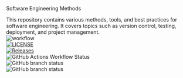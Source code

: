 Software Engineering Methods

This repository contains various methods, tools, and best practices for software engineering. It covers topics such as version control, testing, deployment, and project management.<br/>
![workflow](https://github.com/morival/sem/actions/workflows/main.yml/badge.svg) <br/>
[![LICENSE](https://img.shields.io/github/license/morival/sem.svg?style=flat-square)](https://github.com/morival/sem/blob/master/LICENSE) <br/>
[![Releases](https://img.shields.io/github/release/morival/sem/all.svg?style=flat-square)](https://github.com/morival/sem/releases)<br/>
![GitHub Actions Workflow Status](https://img.shields.io/github/actions/workflow/status/morival/sem/workflow?branch=develop) <br/>
![GitHub branch status](https://img.shields.io/github/checks-status/morival/sem/main?label=main%20branch%20status) <br/>
![GitHub branch status](https://img.shields.io/github/checks-status/morival/sem/develop?label=develop%20branch%20status)



